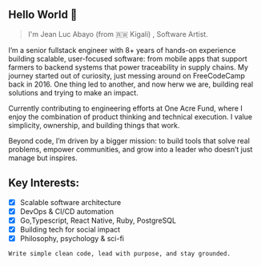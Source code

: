 

## Hello World 👋


> I'm Jean Luc Abayo (from 🇷🇼 Kigali) , Software Artist.


I’m a senior fullstack engineer with 8+ years of hands-on experience building scalable, user-focused software: from mobile apps that support farmers to backend systems that power traceability in supply chains. My journey started out of curiosity, just messing around on FreeCodeCamp back in 2016. One thing led to another, and now herw we are, building real solutions and trying to make an impact.

Currently contributing to engineering efforts at One Acre Fund, where I enjoy the combination of product thinking and technical execution. I value simplicity, ownership, and building things that work.

Beyond code, I’m driven by a bigger mission: to build tools that solve real problems, empower communities, and grow into a leader who doesn’t just manage but inspires.

## Key Interests:
- [x] Scalable software architecture
- [x] DevOps & CI/CD automation
- [x] Go,Typescript, React Native, Ruby, PostgreSQL
- [x] Building tech for social impact
- [x] Philosophy, psychology & sci-fi

```Write simple clean code, lead with purpose, and stay grounded.```


